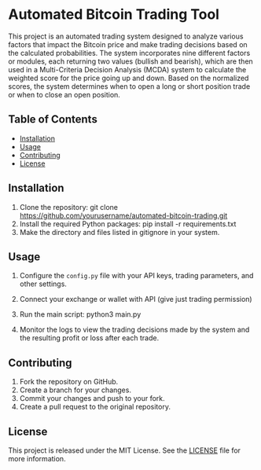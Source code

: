 # Automated Bitcoin Trading Tool

This project is an automated trading system designed to analyze various factors that impact the Bitcoin price and make trading decisions based on the calculated probabilities. The system incorporates nine different factors or modules, each returning two values (bullish and bearish), which are then used in a Multi-Criteria Decision Analysis (MCDA) system to calculate the weighted score for the price going up and down. Based on the normalized scores, the system determines when to open a long or short position trade or when to close an open position.

## Table of Contents

- [Installation](#installation)
- [Usage](#usage)
- [Contributing](#contributing)
- [License](#license)

## Installation

1. Clone the repository:
git clone https://github.com/yourusername/automated-bitcoin-trading.git
2. Install the required Python packages:
pip install -r requirements.txt
3. Make the directory and files listed in gitignore in your system.

## Usage

1. Configure the `config.py` file with your API keys, trading parameters, and other settings.

2. Connect your exchange or wallet with API (give just trading permission)
 
3. Run the main script:
 python3 main.py

4. Monitor the logs to view the trading decisions made by the system and the resulting profit or loss after each trade.


## Contributing

1. Fork the repository on GitHub.
2. Create a branch for your changes.
3. Commit your changes and push to your fork.
4. Create a pull request to the original repository.

## License

This project is released under the MIT License. See the [LICENSE](LICENSE) file for more information.




